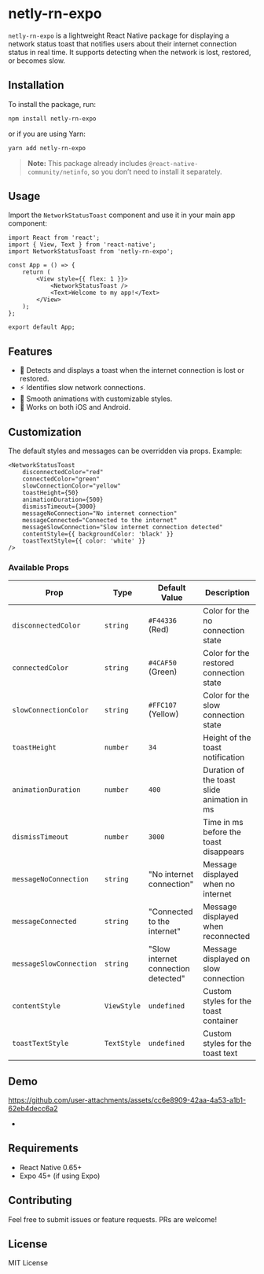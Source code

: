 # netly-rn-expo

`netly-rn-expo` is a lightweight React Native package for displaying a network status toast that notifies users about their internet connection status in real time. It supports detecting when the network is lost, restored, or becomes slow.

## Installation

To install the package, run:

```sh
npm install netly-rn-expo
```

or if you are using Yarn:

```sh
yarn add netly-rn-expo
```

> **Note:** This package already includes `@react-native-community/netinfo`, so you don’t need to install it separately.

## Usage

Import the `NetworkStatusToast` component and use it in your main app component:

```tsx
import React from 'react';
import { View, Text } from 'react-native';
import NetworkStatusToast from 'netly-rn-expo';

const App = () => {
    return (
        <View style={{ flex: 1 }}>
            <NetworkStatusToast />
            <Text>Welcome to my app!</Text>
        </View>
    );
};

export default App;
```

## Features
- 🚀 Detects and displays a toast when the internet connection is lost or restored.
- ⚡ Identifies slow network connections.
- 🎨 Smooth animations with customizable styles.
- 📱 Works on both iOS and Android.

## Customization

The default styles and messages can be overridden via props. Example:

```tsx
<NetworkStatusToast
    disconnectedColor="red"
    connectedColor="green"
    slowConnectionColor="yellow"
    toastHeight={50}
    animationDuration={500}
    dismissTimeout={3000}
    messageNoConnection="No internet connection"
    messageConnected="Connected to the internet"
    messageSlowConnection="Slow internet connection detected"
    contentStyle={{ backgroundColor: 'black' }}
    toastTextStyle={{ color: 'white' }}
/>
```

### Available Props

| Prop                 | Type     | Default Value  | Description |
|----------------------|----------|---------------|-------------|
| `disconnectedColor` | `string` | `#F44336` (Red) | Color for the no connection state |
| `connectedColor` | `string` | `#4CAF50` (Green) | Color for the restored connection state |
| `slowConnectionColor` | `string` | `#FFC107` (Yellow) | Color for the slow connection state |
| `toastHeight` | `number` | `34` | Height of the toast notification |
| `animationDuration` | `number` | `400` | Duration of the toast slide animation in ms |
| `dismissTimeout` | `number` | `3000` | Time in ms before the toast disappears |
| `messageNoConnection` | `string` | "No internet connection" | Message displayed when no internet |
| `messageConnected` | `string` | "Connected to the internet" | Message displayed when reconnected |
| `messageSlowConnection` | `string` | "Slow internet connection detected" | Message displayed on slow connection |
| `contentStyle` | `ViewStyle` | `undefined` | Custom styles for the toast container |
| `toastTextStyle` | `TextStyle` | `undefined` | Custom styles for the toast text |

## Demo


https://github.com/user-attachments/assets/cc6e8909-42aa-4a53-a1b1-62eb4decc6a2


- 
## Requirements
- React Native 0.65+
- Expo 45+ (if using Expo)

## Contributing

Feel free to submit issues or feature requests. PRs are welcome!

## License

MIT License

